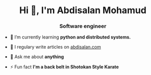 <h1 align="center">Hi 👋, I'm Abdisalan Mohamud</h1>
<h3 align="center">Software engineer</h3>

- 🌱 I’m currently learning **python and distributed systems.**

- 📝 I regulary write articles on [abdisalan.com](abdisalan.com)

- 💬 Ask me about **anything**

- ⚡ Fun fact **I'm a back belt in Shotokan Style Karate**
